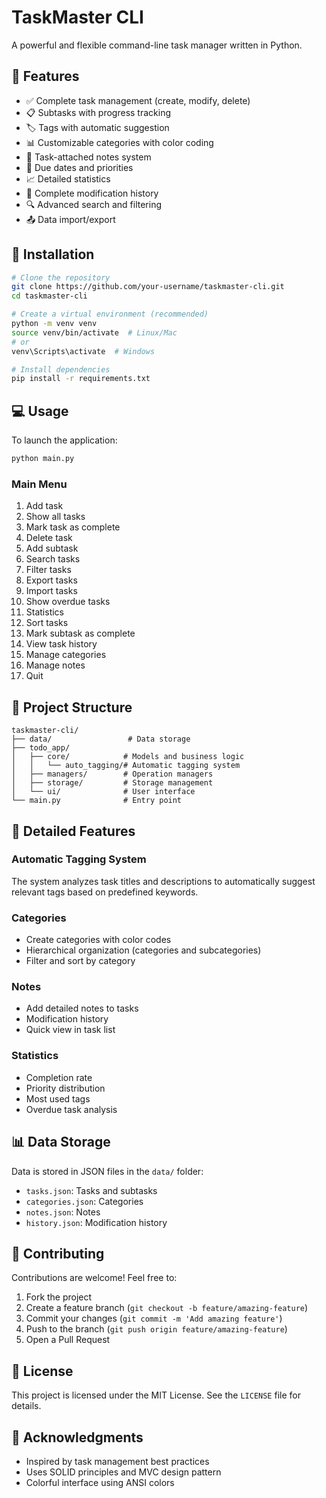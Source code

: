 # TaskMaster CLI

A powerful and flexible command-line task manager written in Python.

## 🌟 Features

- ✅ Complete task management (create, modify, delete)
- 📋 Subtasks with progress tracking
- 🏷️ Tags with automatic suggestion
- 📊 Customizable categories with color coding
- 📝 Task-attached notes system
- 📅 Due dates and priorities
- 📈 Detailed statistics
- 📜 Complete modification history
- 🔍 Advanced search and filtering
- 📤 Data import/export

## 🚀 Installation

```bash
# Clone the repository
git clone https://github.com/your-username/taskmaster-cli.git
cd taskmaster-cli

# Create a virtual environment (recommended)
python -m venv venv
source venv/bin/activate  # Linux/Mac
# or
venv\Scripts\activate  # Windows

# Install dependencies
pip install -r requirements.txt
```

## 💻 Usage

To launch the application:

```bash
python main.py
```

### Main Menu

1. Add task
2. Show all tasks
3. Mark task as complete
4. Delete task
5. Add subtask
6. Search tasks
7. Filter tasks
8. Export tasks
9. Import tasks
10. Show overdue tasks
11. Statistics
12. Sort tasks
13. Mark subtask as complete
14. View task history
15. Manage categories
16. Manage notes
17. Quit

## 📁 Project Structure

```
taskmaster-cli/
├── data/                 # Data storage
├── todo_app/            
│   ├── core/            # Models and business logic
│   │   └── auto_tagging/# Automatic tagging system
│   ├── managers/        # Operation managers
│   ├── storage/         # Storage management
│   └── ui/              # User interface
└── main.py              # Entry point
```

## 🎯 Detailed Features

### Automatic Tagging System

The system analyzes task titles and descriptions to automatically suggest relevant tags based on predefined keywords.

### Categories

- Create categories with color codes
- Hierarchical organization (categories and subcategories)
- Filter and sort by category

### Notes

- Add detailed notes to tasks
- Modification history
- Quick view in task list

### Statistics

- Completion rate
- Priority distribution
- Most used tags
- Overdue task analysis

## 📊 Data Storage

Data is stored in JSON files in the `data/` folder:

- `tasks.json`: Tasks and subtasks
- `categories.json`: Categories
- `notes.json`: Notes
- `history.json`: Modification history

## 🤝 Contributing

Contributions are welcome! Feel free to:

1. Fork the project
2. Create a feature branch (`git checkout -b feature/amazing-feature`)
3. Commit your changes (`git commit -m 'Add amazing feature'`)
4. Push to the branch (`git push origin feature/amazing-feature`)
5. Open a Pull Request

## 📝 License

This project is licensed under the MIT License. See the `LICENSE` file for details.

## 🙏 Acknowledgments

- Inspired by task management best practices
- Uses SOLID principles and MVC design pattern
- Colorful interface using ANSI colors
